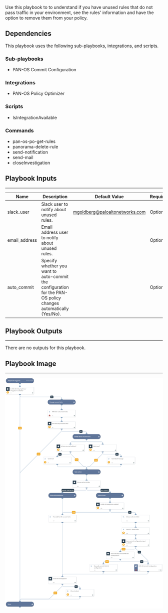 Use this playbook to to understand if you have unused rules that do not pass traffic in your environment, see the rules' information and have the option to remove them from your policy.

## Dependencies
This playbook uses the following sub-playbooks, integrations, and scripts.

### Sub-playbooks
* PAN-OS Commit Configuration

### Integrations
* PAN-OS Policy Optimizer

### Scripts
* IsIntegrationAvailable

### Commands
* pan-os-po-get-rules
* panorama-delete-rule
* send-notification
* send-mail
* closeInvestigation

## Playbook Inputs
---

| **Name** | **Description** | **Default Value** | **Required** |
| --- | --- | --- | --- |
| slack_user | Slack user to notify about unused rules. | mgoldberg@paloaltonetworks.com | Optional |
| email_address | Email address user to notify about unused rules. |  | Optional |
| auto_commit | Specify whether you want to auto-commit the configuration for the PAN-OS policy changes automatically \(Yes/No\). |  | Optional |

## Playbook Outputs
---
There are no outputs for this playbook.

## Playbook Image
---
![Policy Optimizer - Manage Unused Rules](https://github.com/demisto/content/raw/82df056cff9dc4ce8b0753b341a4434593fa4608/Packs/PANOSPolicyOptimizer/doc_files/Policy_Optimizer_-_Manage_Unused_Rules.png?raw=true)
